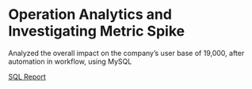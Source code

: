 # Operation Analytics and Investigating Metric Spike
Analyzed the overall impact on the company’s user base of 19,000, after automation in workflow, using  MySQL 


[SQL Report](https://github.com/umesh-sugara/Operation-Analytics-and-Investigating-Metric-Spike/files/10367943/Umesh_Sugara_Task_3.pdf)

